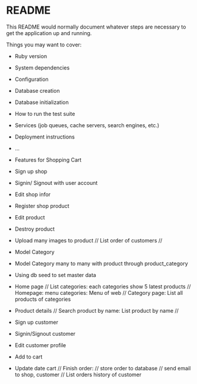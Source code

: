 # README

This README would normally document whatever steps are necessary to get the
application up and running.

Things you may want to cover:

* Ruby version

* System dependencies

* Configuration

* Database creation

* Database initialization

* How to run the test suite

* Services (job queues, cache servers, search engines, etc.)

* Deployment instructions

* ...

* Features for Shopping Cart
- Sign up shop
- Signin/ Signout with user account
- Edit shop infor
- Register shop product
- Edit product
- Destroy product
- Upload many images to product
// List order of customers //

- Model Category 
- Model Category many to many with product through product_category
- Using db seed to set master data

- Home page // List categories: each categories show 5 latest products
// Homepage: menu categories: Menu of web
// Category page: List all products of categories
- Product details
// Search product by name: List product by name //

- Sign up customer
- Signin/Signout customer
- Edit customer profile
- Add to cart
- Update date cart
// Finish order:
    // store order to database
    // send email to shop, customer
// List orders history of customer
